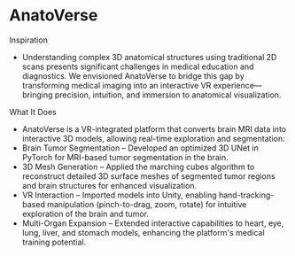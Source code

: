 # AnatoVerse

Inspiration
- Understanding complex 3D anatomical structures using traditional 2D scans presents significant challenges in medical education and diagnostics. We envisioned AnatoVerse to bridge this gap by transforming medical imaging into an interactive VR experience—bringing precision, intuition, and immersion to anatomical visualization.

What It Does
- AnatoVerse is a VR-integrated platform that converts brain MRI data into interactive 3D models, allowing real-time exploration and segmentation:
- Brain Tumor Segmentation – Developed an optimized 3D UNet in PyTorch for MRI-based tumor segmentation in the brain.
- 3D Mesh Generation – Applied the marching cubes algorithm to reconstruct detailed 3D surface meshes of segmented tumor regions and brain structures for enhanced visualization.
- VR Interaction – Imported models into Unity, enabling hand-tracking-based manipulation (pinch-to-drag, zoom, rotate) for intuitive exploration of the brain and tumor.
- Multi-Organ Expansion – Extended interactive capabilities to heart, eye, lung, liver, and stomach models, enhancing the platform's medical training potential.
